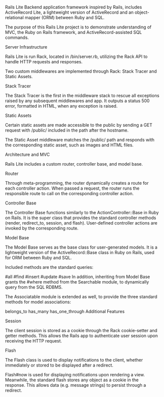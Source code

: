 Rails Lite
Backend application framework inspired by Rails, includes ActiveRecord Lite, a lightweight version of ActiveRecord and an object-relational mapper (ORM) between Ruby and SQL.

The purpose of this Rails Lite project is to demonstrate understanding of MVC, the Ruby on Rails framework, and ActiveRecord-assisted SQL commands.

Server Infrastructure

Rails Lite is run Rack, located in /bin/server.rb, utilizing the Rack API to handle HTTP requests and responses.

Two custom middlewares are implemented through Rack: Stack Tracer and Static Assets.

Stack Tracer

The Stack Tracer is the first in the middleware stack to rescue all exceptions raised by any subsequent middlewares and app. It outputs a status 500 error, formatted in HTML, when any exception is raised.

Static Assets

Certain static assets are made accessible to the public by sending a GET request with /public/ included in the path after the hostname.

The Static Asset middleware matches the /public/ path and responds with the corresponding static asset, such as images and HTML files.

Architecture and MVC

Rails Lite includes a custom router, controller base, and model base.

Router

Through meta-programming, the router dynamically creates a route for each controller action. When passed a request, the router runs the responsible route to call on the corresponding controller action.

Controller Base

The Controller Base functions similarly to the ActionController::Base in Ruby on Rails. It is the super class that provides the standard controller methods (render, redirect_to, session, and flash). User-defined controller actions are invoked by the corresponding route.

Model Base

The Model Base serves as the base class for user-generated models. It is a lightweight version of the ActiveRecord::Base class in Ruby on Rails, used for ORM between Ruby and SQL.

Included methods are the standard queries:

#all
#find
#insert
#update
#save
In addition, inheriting from Model Base grants the #where method from the Searchable module, to dynamically query from the SQL RDBMS.

The Associatable module is extended as well, to provide the three standard methods for model associations:

belongs_to
has_many
has_one_through
Additional Features

Session

The client session is stored as a cookie through the Rack cookie-setter and getter methods. This allows the Rails app to authenticate user session upon receiving the HTTP request.

Flash

The Flash class is used to display notifications to the client, whether immediately or stored to be displayed after a redirect.

Flash#now is used for displaying notifications upon rendering a view. Meanwhile, the standard flash stores any object as a cookie in the response. This allows data (e.g. message strings) to persist through a redirect.
